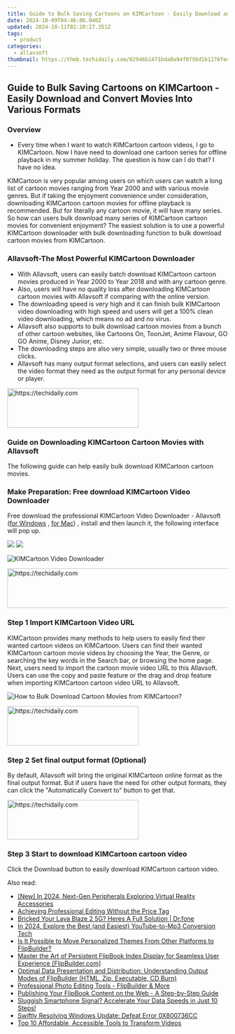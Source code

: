 ```yaml
---
title: Guide to Bulk Saving Cartoons on KIMCartoon - Easily Download and Convert Movies Into Various Formats
date: 2024-10-09T04:46:06.040Z
updated: 2024-10-11T02:20:27.351Z
tags:
  - product
categories:
  - allavsoft
thumbnail: https://thmb.techidaily.com/82946b1471bda0a94f0756d1b1276fee19eddaa4566634791522addb362bdc3b.jpg
---
```


## Guide to Bulk Saving Cartoons on KIMCartoon - Easily Download and Convert Movies Into Various Formats

### Overview

* Every time when I want to watch KIMCartoon cartoon videos, I go to KIMCartoon. Now I have need to download one cartoon series for offline playback in my summer holiday. The question is how can I do that? I have no idea.

KIMCartoon is very popular among users on which users can watch a long list of cartoon movies ranging from Year 2000 and with various movie genres. But if taking the enjoyment convenience under consideration, downloading KIMCartoon cartoon movies for offline playback is recommended. But for literally any cartoon movie, it will have many series. So how can users bulk download many series of KIMCartoon cartoon movies for convenient enjoyment? The easiest solution is to use a powerful KIMCartoon downloader with bulk downloading function to bulk download cartoon movies from KIMCartoon.

### Allavsoft-The Most Powerful KIMCartoon Downloader

* With Allavsoft, users can easily batch download KIMCartoon cartoon movies produced in Year 2000 to Year 2018 and with any cartoon genre.
* Also, users will have no quality loss after downloading KIMCartoon cartoon movies with Allavsoft if comparing with the online version.
* The downloading speed is very high and it can finish bulk KIMCartoon video downloading with high speed and users will get a 100% clean video downloading, which means no ad and no virus.
* Allavsoft also supports to bulk download cartoon movies from a bunch of other cartoon websites, like Cartoons On, ToonJet, Anime Flavour, GO GO Anime, Disney Junior, etc.
* The downloading steps are also very simple, usually two or three mouse clicks.
* Allavsoft has many output format selections, and users can easily select the video format they need as the output format for any personal device or player.

<!-- affiliate ads begin -->
<a href="https://aligracehair.sjv.io/c/5597632/2080328/19272" target="_top" id="2080328">
  <img src="//a.impactradius-go.com/display-ad/19272-2080328" border="0" alt="https://techidaily.com" width="300" height="90"/>
</a>
<img height="0" width="0" src="https://aligracehair.sjv.io/i/5597632/2080328/19272" style="position:absolute;visibility:hidden;" border="0" />
<!-- affiliate ads end -->

### Guide on Downloading KIMCartoon Cartoon Movies with Allavsoft

The following guide can help easily bulk download KIMCartoon cartoon movies.

### Make Preparation: Free download KIMCartoon Video Downloader

Free download the professional KIMCartoon Video Downloader - Allavsoft ([for Windows](https://tools.techidaily.com/allavsoft/products/) , [for Mac](https://tools.techidaily.com/allavsoft/products/)) , install and then launch it, the following interface will pop up.

[![](https://www.allavsoft.com/how-to/../images/how-to/free-download-win.jpg)](https://tools.techidaily.com/allavsoft/products/) [![](https://www.allavsoft.com/how-to/../images/how-to/free-download-mac.jpg)](https://tools.techidaily.com/allavsoft/products/)

![KIMCartoon Video Downloader](https://www.allavsoft.com/how-to/../images/allavsoft/screen-shot-600.jpg)

<!-- affiliate ads begin -->
<a href="https://appsumo.8odi.net/c/5597632/2105877/7443" target="_top" id="2105877">
  <img src="//a.impactradius-go.com/display-ad/7443-2105877" border="0" alt="https://techidaily.com" width="728" height="90"/>
</a>
<img height="0" width="0" src="https://appsumo.8odi.net/i/5597632/2105877/7443" style="position:absolute;visibility:hidden;" border="0" />
<!-- affiliate ads end -->

### Step 1 Import KIMCartoon Video URL

KIMCartoon provides many methods to help users to easily find their wanted cartoon videos on KIMCartoon. Users can find their wanted KIMCartoon cartoon movie videos by choosing the Year, the Genre, or searching the key words in the Search bar, or browsing the home page. Next, users need to import the cartoon movie video URL to this Allavsoft. Users can use the copy and paste feature or the drag and drop feature when importing KIMCartoon cartoon video URL to Allavsoft.

![How to Bulk Download Cartoon Movies from KIMCartoon?](https://www.allavsoft.com/how-to/../images/how-to/download-rtmp-video/download-rtmp-video.jpg)

<!-- affiliate ads begin -->
<a href="https://aligracehair.sjv.io/c/5597632/2036496/19272" target="_top" id="2036496">
  <img src="//a.impactradius-go.com/display-ad/19272-2036496" border="0" alt="https://techidaily.com" width="300" height="90"/>
</a>
<img height="0" width="0" src="https://aligracehair.sjv.io/i/5597632/2036496/19272" style="position:absolute;visibility:hidden;" border="0" />
<!-- affiliate ads end -->

### Step 2 Set final output format (Optional)

By default, Allavsoft will bring the original KIMCartoon online format as the final output format. But if users have the need for other output formats, they can click the "Automatically Convert to" button to get that.

<!-- affiliate ads begin -->
<a href="https://aligracehair.sjv.io/c/5597632/2012415/19272" target="_top" id="2012415">
  <img src="//a.impactradius-go.com/display-ad/19272-2012415" border="0" alt="https://techidaily.com" width="300" height="90"/>
</a>
<img height="0" width="0" src="https://aligracehair.sjv.io/i/5597632/2012415/19272" style="position:absolute;visibility:hidden;" border="0" />
<!-- affiliate ads end -->

### Step 3 Start to download KIMCartoon cartoon video

Click the Download button to easily download KIMCartoon cartoon video.

<ins class="adsbygoogle"
     style="display:block"
     data-ad-format="autorelaxed"
     data-ad-client="ca-pub-7571918770474297"
     data-ad-slot="1223367746"></ins>

<ins class="adsbygoogle"
     style="display:block"
     data-ad-client="ca-pub-7571918770474297"
     data-ad-slot="8358498916"
     data-ad-format="auto"
     data-full-width-responsive="true"></ins>

<span class="atpl-alsoreadstyle">Also read:</span>
<div><ul>
<li><a href="https://fox-friendly.techidaily.com/new-in-2024-next-gen-peripherals-exploring-virtual-reality-accessories/"><u>[New] In 2024, Next-Gen Peripherals Exploring Virtual Reality Accessories</u></a></li>
<li><a href="https://fox-direct.techidaily.com/achieving-professional-editing-without-the-price-tag/"><u>Achieving Professional Editing Without the Price Tag</u></a></li>
<li><a href="https://howto.techidaily.com/bricked-your-lava-blaze-2-5g-heres-a-full-solution-drfone-by-drfone-fix-android-problems-fix-android-problems/"><u>Bricked Your Lava Blaze 2 5G? Heres A Full Solution | Dr.fone</u></a></li>
<li><a href="https://youtube-web.techidaily.com/24-explore-the-best-and-easiest-youtube-to-mp3-conversion-tech/"><u>In 2024, Explore the Best (and Easiest) YouTube-to-Mp3 Conversion Tech</u></a></li>
<li><a href="https://discover-exceptional.techidaily.com/is-it-possible-to-move-personalized-themes-from-other-platforms-to-flipbuilder/"><u>Is It Possible to Move Personalized Themes From Other Platforms to FlipBuilder?</u></a></li>
<li><a href="https://discover-exceptional.techidaily.com/master-the-art-of-persistent-flipbook-index-display-for-seamless-user-experience-flipbuildercom/"><u>Master the Art of Persistent FlipBook Index Display for Seamless User Experience [FlipBuilder.com]</u></a></li>
<li><a href="https://discover-exceptional.techidaily.com/optimal-data-presentation-and-distribution-understanding-output-modes-of-flipbuilder-html-zip-executable-cd-burn/"><u>Optimal Data Presentation and Distribution: Understanding Output Modes of FlipBuilder (HTML, Zip, Executable, CD Burn)</u></a></li>
<li><a href="https://discover-exceptional.techidaily.com/professional-photo-editing-tools-flipbuilder-and-more/"><u>Professional Photo Editing Tools - FlipBuilder & More</u></a></li>
<li><a href="https://discover-exceptional.techidaily.com/publishing-your-flipbook-content-on-the-web-a-step-by-step-guide/"><u>Publishing Your FlipBook Content on the Web - A Step-by-Step Guide</u></a></li>
<li><a href="https://fox-that.techidaily.com/sluggish-smartphone-signal-accelerate-your-data-speeds-in-just-10-steps/"><u>Sluggish Smartphone Signal? Accelerate Your Data Speeds in Just 10 Steps!</u></a></li>
<li><a href="https://win11.techidaily.com/swiftly-resolving-windows-update-defeat-error-0x800736cc/"><u>Swiftly Resolving Windows Update: Defeat Error 0X800736CC</u></a></li>
<li><a href="https://youtube-lab.techidaily.com/0-affordable-accessible-tools-to-transform-videos/"><u>Top 10 Affordable, Accessible Tools to Transform Videos</u></a></li>
</ul></div>

